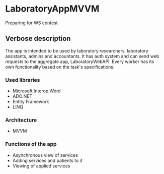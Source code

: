 # LaboratoryAppMVVM
Preparing for WS contest
## Verbose description
The app is intended to be used by laboratory researchers, laboratory assistants, admins and accountants. It has auth system and can send web requests to the aggregate app, LaboratoryWebAPI. Every worker has its own functionality based on the task's specifications.
### Used libraries
- Microsoft.Interop.Word
- ADO.NET
- Entity Framework
- LINQ
### Architecture
- MVVM
### Functions of the app
- Asynchronous view of services
- Adding services and patients to it
- Viewing of applied services
